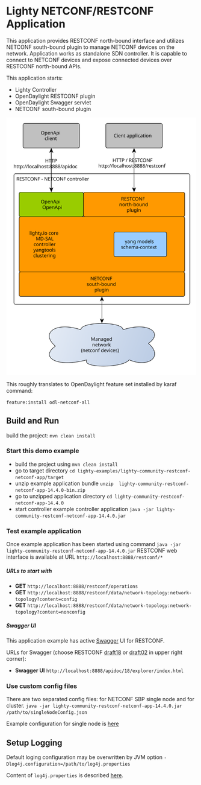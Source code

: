 # Lighty NETCONF/RESTCONF Application
This application provides RESTCONF north-bound interface and utilizes NETCONF south-bound plugin to manage NETCONF devices on the network. 
Application works as standalone SDN controller. It is capable to connect to NETCONF devices and expose connected devices over RESTCONF north-bound APIs.

This application starts:
* Lighty Controller
* OpenDaylight RESTCONF plugin
* OpenDaylight Swagger servlet
* NETCONF south-bound plugin

![architecture](docs/restconf-netconf-controller-architecture.svg)

This roughly translates to OpenDaylight feature set installed by karaf command:
```
feature:install odl-netconf-all
```

## Build and Run
build the project: ```mvn clean install```

### Start this demo example
* build the project using ```mvn clean install```
* go to target directory ```cd lighty-examples/lighty-community-restconf-netconf-app/target``` 
* unzip example application bundle ```unzip  lighty-community-restconf-netconf-app-14.4.0-bin.zip```
* go to unzipped application directory ```cd lighty-community-restconf-netconf-app-14.4.0```
* start controller example controller application ```java -jar lighty-community-restconf-netconf-app-14.4.0.jar``` 

### Test example application
Once example application has been started using command ```java -jar lighty-community-restconf-netconf-app-14.4.0.jar``` 
RESTCONF web interface is available at URL ```http://localhost:8888/restconf/*```

##### URLs to start with
* __GET__ ```http://localhost:8888/restconf/operations```
* __GET__ ```http://localhost:8888/restconf/data/network-topology:network-topology?content=config```
* __GET__ ```http://localhost:8888/restconf/data/network-topology:network-topology?content=nonconfig```

##### Swagger UI
This application example has active [Swagger](https://swagger.io/) UI for RESTCONF.

URLs for Swagger (choose RESTCONF [draft18](https://tools.ietf.org/html/draft-ietf-netconf-restconf-18) or
[draft02](https://tools.ietf.org/html/draft-bierman-netconf-restconf-02) in upper right corner):
* __Swagger UI__ ``http://localhost:8888/apidoc/18/explorer/index.html``

### Use custom config files
There are two separated config files: for NETCONF SBP single node and for cluster.
`java -jar lighty-community-restconf-netconf-app-14.4.0.jar /path/to/singleNodeConfig.json`

Example configuration for single node is [here](src/main/assembly/resources/sampleConfigSingleNode.json)

## Setup Logging
Default loging configuration may be overwritten by JVM option
```-Dlog4j.configuration=/path/to/log4j.properties```

Content of ```log4j.properties``` is described [here](https://logging.apache.org/log4j/2.x/manual/configuration.html).
